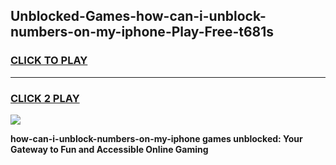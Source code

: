 
## Unblocked-Games-how-can-i-unblock-numbers-on-my-iphone-Play-Free-t681s
<h3>
<a href="https://premium76.site?title=how-can-i-unblock-numbers-on-my-iphone&ref=21A">CLICK TO PLAY</a></h3>
<hr>

<h3>
<a href="https://premium76.site?title=how-can-i-unblock-numbers-on-my-iphone&ref=21A">CLICK 2 PLAY</a>
  
</h3>

<a href="https://premium76.site?title=how-can-i-unblock-numbers-on-my-iphone&ref=21A"><img src="https://clearcache.store/games.png"></a>


**how-can-i-unblock-numbers-on-my-iphone games unblocked: Your Gateway to Fun and Accessible Online Gaming**
